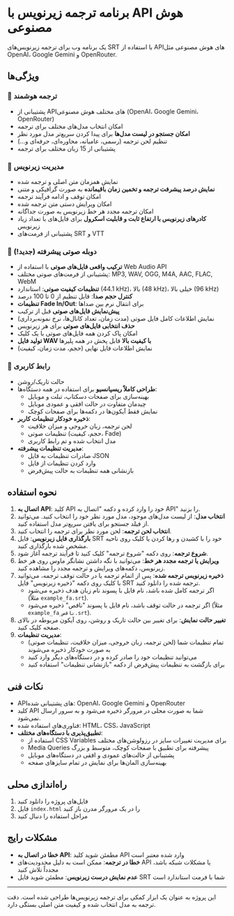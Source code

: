 # برنامه ترجمه زیرنویس با API هوش مصنوعی

یک برنامه وب برای ترجمه زیرنویس‌های SRT با استفاده از API‌های هوش مصنوعی مثل OpenAI، Google Gemini و OpenRouter.

## ویژگی‌ها

### 🤖 ترجمه هوشمند
* پشتیبانی از API‌های مختلف هوش مصنوعی (OpenAI، Google Gemini، OpenRouter)
* امکان انتخاب مدل‌های مختلف برای ترجمه
* **امکان جستجو در لیست مدل‌ها** برای پیدا کردن سریع‌تر مدل مورد نظر
* تنظیم لحن ترجمه (رسمی، عامیانه، محاوره‌ای، حرفه‌ای و...)
* پشتیبانی از 15 زبان مختلف برای ترجمه

### 📝 مدیریت زیرنویس
* نمایش همزمان متن اصلی و ترجمه شده
* **نمایش درصد پیشرفت ترجمه و تخمین زمان باقیمانده** به صورت گرافیکی و متنی
* امکان توقف و ادامه فرآیند ترجمه
* امکان ویرایش دستی متن ترجمه شده
* امکان ترجمه مجدد هر خط زیرنویس به صورت جداگانه
* **کادرهای زیرنویس با ارتفاع ثابت و قابلیت اسکرول** برای فایل‌های با تعداد زیاد زیرنویس
* پشتیبانی از فرمت‌های SRT و VTT

### 🎵 دوبله صوتی پیشرفته (جدید!)
* **ترکیب واقعی فایل‌های صوتی** با استفاده از Web Audio API
* پشتیبانی از فرمت‌های صوتی مختلف: MP3, WAV, OGG, M4A, AAC, FLAC, WebM
* **تنظیمات کیفیت صوتی**: استاندارد (44.1 kHz)، بالا (48 kHz)، خیلی بالا (96 kHz)
* **کنترل حجم صدا**: قابل تنظیم از 0 تا 100 درصد
* **تنظیمات Fade In/Out**: برای انتقال نرم بین صداها
* **پیش‌نمایش فایل‌های صوتی** قبل از ترکیب
* نمایش اطلاعات کامل فایل صوتی (مدت زمان، تعداد کانال‌ها، نرخ نمونه‌برداری)
* **حذف انتخابی فایل‌های صوتی** برای هر زیرنویس
* امکان پاک کردن همه فایل‌های صوتی با یک کلیک
* **تولید فایل WAV با کیفیت بالا** قابل پخش در همه پلیرها
* نمایش اطلاعات فایل نهایی (حجم، مدت زمان، کیفیت)

### 🎨 رابط کاربری
* حالت تاریک/روشن
* **طراحی کاملاً ریسپانسیو** برای استفاده در همه دستگاه‌ها:
  * بهینه‌سازی برای صفحات دسکتاپ، تبلت و موبایل
  * چیدمان متفاوت در حالت افقی و عمودی موبایل
  * نمایش فقط آیکون‌ها در دکمه‌ها برای صفحات کوچک
* **ذخیره خودکار تنظیمات کاربر**:
  * لحن ترجمه، زبان خروجی و میزان خلاقیت
  * تنظیمات صوتی (حجم، کیفیت، Fade)
  * مدل انتخاب شده و تم رابط کاربری
* **مدیریت تنظیمات پیشرفته**:
  * صادرات تنظیمات به فایل JSON
  * وارد کردن تنظیمات از فایل
  * بازنشانی همه تنظیمات به حالت پیش‌فرض

## نحوه استفاده

1. **اتصال به API**: کلید API خود را وارد کرده و دکمه "اتصال به API" را بزنید.
2. **انتخاب مدل**: از لیست مدل‌های موجود، مدل مورد نظر خود را انتخاب کنید. می‌توانید از فیلد جستجو برای یافتن سریع‌تر مدل استفاده کنید.
3. **انتخاب لحن ترجمه**: لحن مورد نظر برای ترجمه را انتخاب کنید.
4. **بارگذاری فایل زیرنویس**: فایل SRT خود را با کشیدن و رها کردن یا کلیک روی ناحیه مشخص شده بارگذاری کنید.
5. **شروع ترجمه**: روی دکمه "شروع ترجمه" کلیک کنید تا فرآیند ترجمه آغاز شود.
6. **ویرایش یا ترجمه مجدد هر خط**: می‌توانید با نگه داشتن نشانگر ماوس روی هر خط زیرنویس، دکمه‌های ویرایش و ترجمه مجدد را مشاهده کنید.
7. **ذخیره زیرنویس ترجمه شده**: پس از اتمام ترجمه یا در حالت توقف ترجمه، می‌توانید با کلیک روی دکمه "ذخیره زیرنویس" فایل SRT ترجمه شده را دانلود کنید. 
   - اگر ترجمه کامل شده باشد، نام فایل با پسوند نام زبان هدف ذخیره می‌شود (مثلاً `example_fa.srt`).
   - اگر ترجمه در حالت توقف باشد، نام فایل با پسوند "ناقص" ذخیره می‌شود (مثلاً `example_fa_ناقص.srt`).
8. **تغییر حالت نمایش**: برای تغییر بین حالت تاریک و روشن، روی آیکون مربوطه در بالای صفحه کلیک کنید.
9. **مدیریت تنظیمات**: 
   - تمام تنظیمات شما (لحن ترجمه، زبان خروجی، میزان خلاقیت، تنظیمات صوتی) به صورت خودکار ذخیره می‌شوند
   - می‌توانید تنظیمات خود را صادر کرده و در دستگاه‌های دیگر وارد کنید
   - برای بازگشت به تنظیمات پیش‌فرض از دکمه "بازنشانی تنظیمات" استفاده کنید

## نکات فنی

* API‌های پشتیبانی شده: OpenAI، Google Gemini و OpenRouter
* کلید API شما به صورت محلی در مرورگر ذخیره می‌شود و به سرور ارسال نمی‌شود.
* فناوری‌های استفاده شده: HTML، CSS، JavaScript
* **تطبیق‌پذیری با دستگاه‌های مختلف**:
  * استفاده از CSS Variables برای مدیریت تغییرات سایز در رزولوشن‌های مختلف
  * Media Queries پیشرفته برای تطبیق با صفحات کوچک، متوسط و بزرگ
  * پشتیبانی از حالت‌های عمودی و افقی در دستگاه‌های موبایل
  * بهینه‌سازی المان‌ها برای نمایش در تمام سایزهای صفحه

## راه‌اندازی محلی

1. فایل‌های پروژه را دانلود کنید
2. فایل `index.html` را در یک مرورگر مدرن باز کنید
3. مراحل استفاده را دنبال کنید

## مشکلات رایج

- **خطا در اتصال به API**: مطمئن شوید کلید API وارد شده معتبر است
- **خطا در ترجمه**: ممکن است به دلیل محدودیت‌های API یا مشکلات شبکه باشد، مجدداً تلاش کنید
- **عدم نمایش درست زیرنویس**: مطمئن شوید فایل SRT شما با فرمت استاندارد است

---

این پروژه به عنوان یک ابزار کمکی برای ترجمه زیرنویس‌ها طراحی شده است. دقت ترجمه به مدل انتخاب شده و کیفیت متن اصلی بستگی دارد. 